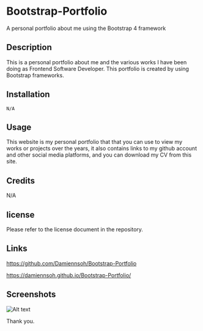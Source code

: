 # Bootstrap-Portfolio
A personal portfolio about me using the Bootstrap 4 framework

## Description
This is a personal portfolio about me and the various works I have been doing as Frontend Software Developer. This portfolio is created by using Bootstrap frameworks.

## Installation
    N/A

## Usage
This website is my personal portfolio that that you can use to view my works or projects over the years, it also contains links to my github account and other social media platforms, and you can download my CV from this site.

## Credits
N/A

## license
Please refer to the license document in the repository.

## Links
https://github.com/Damiennsoh/Bootstrap-Portfolio


https://damiennsoh.github.io/Bootstrap-Portfolio/

## Screenshots
![Alt text](/relative/path/to/https://github.com/Damiennsoh/Bootstrap-Portfolio/tree/main/Screenshots?raw=true "deployed webpage")


Thank you.